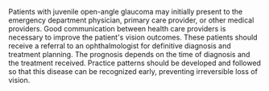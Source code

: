 Patients with juvenile open-angle glaucoma may initially present to the emergency department physician, primary care provider, or other medical providers. Good communication between health care providers is necessary to improve the patient's vision outcomes. These patients should receive a referral to an ophthalmologist for definitive diagnosis and treatment planning. The prognosis depends on the time of diagnosis and the treatment received. Practice patterns should be developed and followed so that this disease can be recognized early, preventing irreversible loss of vision.